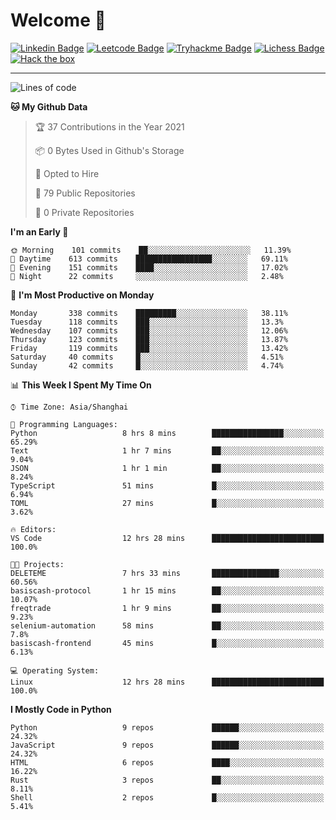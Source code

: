 # Welcome 👋

[![Linkedin Badge](https://img.shields.io/badge/-PedroTorres-blue?style=flat-square&logo=Linkedin&logoColor=white&link=https://www.linkedin.com/in/PedroTorres/)](https://www.linkedin.com/in/pedro-torres-cruz/)
[![Leetcode Badge](https://img.shields.io/badge/profile-leetcode-green)](https://leetcode.com/corfucinas/)
[![Tryhackme Badge](https://img.shields.io/badge/profile-tryhackme-blue)](https://tryhackme.com/p/Corfucinas/)
[![Lichess Badge](https://img.shields.io/badge/challenge_me-lichess-yellow)](https://lichess.org/@/Corfucinas)
[![Hack the box](https://img.shields.io/badge/hack_the_box-profile-red)](https://www.hackthebox.eu/profile/375826)

---

<!--START_SECTION:waka-->
![Lines of code](https://img.shields.io/badge/From%20Hello%20World%20I%27ve%20Written-1.4%20million%20lines%20of%20code-blue)

**🐱 My Github Data** 

> 🏆 37 Contributions in the Year 2021
 > 
> 📦 0 Bytes Used in Github's Storage 
 > 
> 💼 Opted to Hire
 > 
> 📜 79 Public Repositories 
 > 
> 🔑 0 Private Repositories  
 > 
**I'm an Early 🐤** 

```text
🌞 Morning    101 commits    ██░░░░░░░░░░░░░░░░░░░░░░░   11.39% 
🌆 Daytime    613 commits    █████████████████░░░░░░░░   69.11% 
🌃 Evening    151 commits    ████░░░░░░░░░░░░░░░░░░░░░   17.02% 
🌙 Night      22 commits     ░░░░░░░░░░░░░░░░░░░░░░░░░   2.48%

```
📅 **I'm Most Productive on Monday** 

```text
Monday       338 commits    █████████░░░░░░░░░░░░░░░░   38.11% 
Tuesday      118 commits    ███░░░░░░░░░░░░░░░░░░░░░░   13.3% 
Wednesday    107 commits    ███░░░░░░░░░░░░░░░░░░░░░░   12.06% 
Thursday     123 commits    ███░░░░░░░░░░░░░░░░░░░░░░   13.87% 
Friday       119 commits    ███░░░░░░░░░░░░░░░░░░░░░░   13.42% 
Saturday     40 commits     █░░░░░░░░░░░░░░░░░░░░░░░░   4.51% 
Sunday       42 commits     █░░░░░░░░░░░░░░░░░░░░░░░░   4.74%

```


📊 **This Week I Spent My Time On** 

```text
⌚︎ Time Zone: Asia/Shanghai

💬 Programming Languages: 
Python                   8 hrs 8 mins        ████████████████░░░░░░░░░   65.29% 
Text                     1 hr 7 mins         ██░░░░░░░░░░░░░░░░░░░░░░░   9.04% 
JSON                     1 hr 1 min          ██░░░░░░░░░░░░░░░░░░░░░░░   8.24% 
TypeScript               51 mins             █░░░░░░░░░░░░░░░░░░░░░░░░   6.94% 
TOML                     27 mins             █░░░░░░░░░░░░░░░░░░░░░░░░   3.62%

🔥 Editors: 
VS Code                  12 hrs 28 mins      █████████████████████████   100.0%

🐱‍💻 Projects: 
DELETEME                 7 hrs 33 mins       ███████████████░░░░░░░░░░   60.56% 
basiscash-protocol       1 hr 15 mins        ██░░░░░░░░░░░░░░░░░░░░░░░   10.07% 
freqtrade                1 hr 9 mins         ██░░░░░░░░░░░░░░░░░░░░░░░   9.23% 
selenium-automation      58 mins             ██░░░░░░░░░░░░░░░░░░░░░░░   7.8% 
basiscash-frontend       45 mins             █░░░░░░░░░░░░░░░░░░░░░░░░   6.13%

💻 Operating System: 
Linux                    12 hrs 28 mins      █████████████████████████   100.0%

```

**I Mostly Code in Python** 

```text
Python                   9 repos             ██████░░░░░░░░░░░░░░░░░░░   24.32% 
JavaScript               9 repos             ██████░░░░░░░░░░░░░░░░░░░   24.32% 
HTML                     6 repos             ████░░░░░░░░░░░░░░░░░░░░░   16.22% 
Rust                     3 repos             ██░░░░░░░░░░░░░░░░░░░░░░░   8.11% 
Shell                    2 repos             █░░░░░░░░░░░░░░░░░░░░░░░░   5.41%

```



<!--END_SECTION:waka-->
